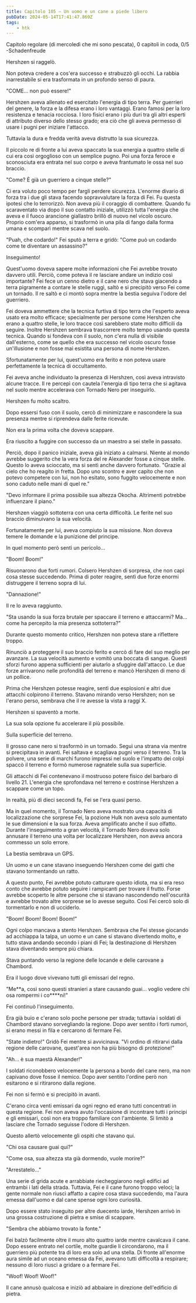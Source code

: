 ```yaml
---
title: Capitolo 105 – Un uomo e un cane a piede libero
pubDate: 2024-05-14T17:41:47.869Z
tags:
    - htk
---
```


Capitolo regolare (di mercoledì che mi sono pescata),
0 capitoli in coda, 0/5
-Schadenfreude

Hershzen si raggelò.

Non poteva credere a cos'era successo e strabuzzò gli occhi. La rabbia inarrestabile si era trasformata in un profondo senso di paura.

"COME... non può essere!"

Hershzen aveva allenato ed esercitato l'energia di tipo terra. Per guerrieri del genere, la forza e la difesa erano i loro vantaggi. Erano famosi per la loro resistenza e tenacia rocciosa. I loro fisici erano i più duri tra gli altri esperti di attributo diverso dello stesso grado; era ciò che gli aveva permesso di usare i pugni per iniziare l'attacco.

Tuttavia la dura e fredda verità aveva distrutto la sua sicurezza.

Il piccolo re di fronte a lui aveva spaccato la sua energia a quattro stelle di cui era così orgoglioso con un semplice pugno. Poi una forza feroce e sconosciuta era entrata nel suo corpo e aveva frantumato le ossa nel suo braccio.

"Come? È già un guerriero a cinque stelle?"

Ci era voluto poco tempo per fargli perdere sicurezza. L'enorme divario di forza tra i due gli stava facendo sopravvalutare la forza di Fei. Fu questa ipotesi che lo terrorizzò. Non aveva più il coraggio di combattere. Quando fu scaraventato via dopo il suo contatto iniziale, utilizzò tutta l'energia che aveva e il fuoco arancione giallastro brillò di nuovo nel vicolo oscuro. Proprio com'era apparso, si trasformò in una pila di fango dalla forma umana e scomparì mentre scava nel suolo.

"Puah, che codardo!" Fei sputò a terra e gridò: "Come può un codardo come te diventare un assassino?"

Inseguimento!

Quest'uomo doveva sapere molte informazioni che Fei avrebbe trovato davvero utili. Perciò, come poteva il re lasciare andare un indizio così importante? Fei fece un cenno dietro e il cane nero che stava giacendo a terra pigramente a contare le stelle ruggì, saltò e si precipitò verso Fei come un tornado. Il re saltò e ci montò sopra mentre la bestia seguiva l'odore del guerriero.

Fei doveva ammettere che la tecnica furtiva di tipo terra che l'esperto aveva usato era molto efficace; specialmente per persone come Hershzen che erano a quattro stelle, le loro tracce così sarebbero state molto difficili da seguire. Inoltre Hershzen sembrava trascorrere molto tempo usando questa tecnica. Quando si fondeva con il suolo, non c'era nulla di visibile dall'esterno, come se quello che era successo nel vicolo oscuro fosse un'illusione e non fosse mai esistita una persona di nome Hershzen.

Sfortunatamente per lui, quest'uomo era ferito e non poteva usare perfettamente la tecnica di occultamento.

Fei aveva anche individuato la presenza di Hershzen, così aveva intravisto alcune tracce. Il re percepì con cautela l'energia di tipo terra che si agitava nel suolo mentre accelerava con Tornado Nero per inseguirlo.

Hershzen fu molto scaltro.

Dopo essersi fuso con il suolo, cercò di minimizzare e nascondere la sua presenza mentre si riprendeva dalle ferite ricevute.

Non era la prima volta che doveva scappare.

Era riuscito a fuggire con successo da un maestro a sei stelle in passato.

Perciò, dopo il panico iniziale, aveva già iniziato a calmarsi. Niente al mondo avrebbe suggerito che la vera forza del re Alexander fosse a cinque stelle. Questo lo aveva scioccato, ma si sentì anche davvero fortunato. "Grazie al cielo che ho reagito in fretta. Dopo uno scontro e aver capito che non potevo competere con lui, non ho esitato, sono fuggito velocemente e non sono caduto nelle mani di quel re."

"Devo informare il prima possibile sua altezza Okocha. Altrimenti potrebbe influenzare il piano."

Hershzen viaggiò sottoterra con una certa difficoltà. Le ferite nel suo braccio diminuivano la sua velocità.

Fortunatamente per lui, aveva compiuto la sua missione. Non doveva temere le domande e la punizione del principe.

In quel momento però sentì un pericolo...

"Boom! Boom!"

Risuonarono due forti rumori. Colsero Hershzen di sorpresa, che non capì cosa stesse succedendo. Prima di poter reagire, sentì due forze enormi distruggere il terreno sopra di lui.

"Dannazione!"

Il re lo aveva raggiunto.

"Sta usando la sua forza brutale per spaccare il terreno e attaccarmi? Ma... come ha percepito la mia presenza sottoterra?"

Durante questo momento critico, Hershzen non poteva stare a riflettere troppo.

Rinunciò a proteggere il suo braccio ferito e cercò di fare del suo meglio per avanzare. La sua velocità aumento e vomitò una boccata di sangue. Questi sforzi furono appena sufficienti per aiutarlo a sfuggire dall'attacco. Le due forze arrivarono nelle profondità del terreno e mancò Hershzen di meno di un pollice.

Prima che Hershzen potesse reagire, sentì due esplosioni e altri due attacchi colpirono il terreno. Stavano mirando verso Hershzen; non se l'erano perso, sembrava che il re avesse la vista a raggi X.

Hershzen si spaventò a morte.

La sua sola opzione fu accelerare il più possibile.

Sulla superficie del terreno.

Il grosso cane nero si trasformò in un tornado. Seguì una strana via mentre si precipitava in avanti. Fei saltava e scagliava pugni verso il terreno. Tra la polvere, una serie di marchi furono impressi nel suolo e l'impatto dei colpi spaccò il terreno e formò numerose ragnatele sulla sua superficie.

Gli attacchi di Fei contenevano il mostruoso potere fisico del barbaro di livello 21. L'energia che sprofondava nel terreno e costrinse Hershzen a scappare come un topo.

In realtà, più di dieci secondi fa, Fei se l'era quasi perso.

Ma in quel momento, il Tornado Nero aveva mostrato una capacità di localizzazione che sorprese Fei, la pozione Hulk non aveva solo aumentato le sue dimensioni e la sua forza. Aveva amplificato anche il suo olfatto. Durante l'inseguimento a gran velocità, il Tornado Nero doveva solo annusare il terreno una volta per localizzare Hershzen, non aveva ancora commesso un solo errore.

La bestia sembrava un GPS.

Un uomo e un cane stavano inseguendo Hershzen come dei gatti che stavano tormentando un ratto.

A questo punto, Fei avrebbe potuto catturare questo idiota, ma si era reso conto che avrebbe potuto seguire i rampicanti per trovare il frutto. Forse avrebbe scoperto le altre persone che si stavano nascondendo nell'oscurità e avrebbe trovato altre sorprese se lo avesse seguito. Così Fei cercò solo di tormentarlo e non di ucciderlo.

"Boom! Boom! Boom! Boom!"

Ogni colpo mancava a stento Hershzen. Sembrava che Fei stesse giocando ad acchiappa la talpa, un uomo e un cane si stavano divertendo molto, e tutto stava andando secondo i piani di Fei; la destinazione di Hershzen stava diventando sempre più chiara.

Stava puntando verso la regione delle locande e delle carovane a Chambord.

Era il luogo dove vivevano tutti gli emissari del regno.

"Me**a, così sono questi stranieri a stare causando guai... voglio vedere chi osa rompermi i co****ni!"

Fei continuò l'inseguimento.

Era già buio e c'erano solo poche persone per strada; tuttavia i soldati di Chambord stavano sorvegliando la regione. Dopo aver sentito i forti rumori, si erano messi in fila e cercarono di fermare Fei.

"State indietro!" Gridò Fei mentre si avvicinava. "Vi ordino di ritirarvi dalla regione delle carovane, quest'area non ha più bisogno di protezione!"

"Ah... è sua maestà Alexander!"

I soldati riconobbero velocemente la persona a bordo del cane nero, ma non capivano dove fosse il nemico. Dopo aver sentito l'ordine però non esitarono e si ritirarono dalla regione.

Fei non si fermò e si precipitò in avanti.

C'erano circa venti emissari da ogni regno ed erano tutti concentrati in questa regione. Fei non aveva avuto l'occasione di incontrare tutti i principi e gli emissari, così non era troppo familiare con l'ambiente. Si limitò a lasciare che Tornado seguisse l'odore di Hershzen.

Questo allertò velocemente gli ospiti che stavano qui.

"Chi osa causare guai qui?"

"Come osa, sua altezza sta già dormendo, vuole morire?"

"Arrestatelo..."

Una serie di grida acute e arrabbiate riecheggiarono negli edifici ad entrambi i lati della strada. Tuttavia, Fei e il cane furono troppo veloci; la gente normale non riuscì affatto a capire cosa stava succedendo, ma l'aura emessa dall'uomo e dal cane spense ogni loro curiosità.

Dopo essere stato inseguito per altre duecento iarde, Hershzen arrivò in una grossa costruzione di pietra e smise di scappare.

"Sembra che abbiamo trovato la fonte."

Fei balzò facilmente oltre il muro alto quattro iarde mentre cavalcava il cane. Dopo essere entrato nel cortile, molte guardie li circondarono, ma il guerriero più potente tra di loro era solo ad una stella. Di fronte all'enorme aura simile ad un oceano emessa da Fei, avevano tutti difficoltà a respirare; nessuno di loro riuscì a gridare o a fermare Fei.

"Woof! Woof! Woof!"

Il cane annusò qualcosa e iniziò ad abbaiare in direzione dell'edificio di pietra.




